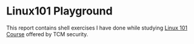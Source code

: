# Linux101 Playground

This report contains shell exercises I have done while studying [Linux 101 Course](https://academy.tcm-sec.com/courses/enrolled/1552914) offered by TCM security.



